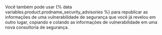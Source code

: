 Você também pode usar {% data variables.product.prodname_security_advisories %} para republicar as informações de uma vulnerabilidade de segurança que você já revelou em outro lugar, copiando e colando as informações de vulnerabilidade em uma nova consultoria de segurança.
